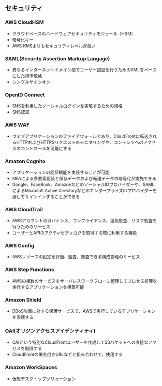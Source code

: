 ## セキュリティ
### AWS CloudHSM
- クラウドベースのハードウェアセキュリティモジュール（HSM）
- 暗号化キー
- AWS KMSよりもセキュリティレベルが高い

### SAML(Security Assertion Markup Langage)
- 異なるインターネットドメイン間でユーザー認証を行うためのXMLをベースにした標準規格
- シングルサインオン

### OpenID Connect
- SNSを利用したソーシャルログインを実現するための規格
- SNS認証

### AWS WAF
- ウェブアプリケーションのファイアウォールであり、CloudFrontに転送されるHTTPおよびHTTPSリクエストのモニタリングや、コンテンツへのアクセスのコントロールを可能にする

### Amazon Cognito
- アプリケーションの認証機能を実装することが可能
- MFAによる多要素認証と保存データおよび転送データの暗号化が実施できる
- Google、FaceBook、AmazonなどのソーシャルIDプロバイダーや、SAMLによるMicrosoft Active DirectoryなどのエンタープライズIDプロバイダーを通してサインインすることができる

### AWS CloudTrail
- AWSアカウントのガバナンス、コンプライアンス、運用監査、リスク監査を行うためのサービス
- ユーザーとAPIのアクティビティログを取得する際に利用する機能

### AWS Config
- AWSリソースの設定を評価、監査、審査できる構成管理のサービス

### AWS Step Functions
- AWSの複数のサービスをサーバレスワークフローに整理してプロセス処理を実行するアプリケーションを構築可能

### Amazon Shield
- DDoS攻撃に対する保護サービスで、AWSで実行しているアプリケーションを保護する

### OAI(オリジンアクセスアイデンティティ)
- OAIという特別なCloudFrontユーザーを作成してS3バケットへの直接なアクセスを制限する
- CloudFrontの署名付きURLなどと組み合わせて、使用する

### Amazon WorkSpaces
- 仮想デスクトップソリューション